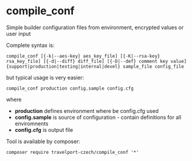 # compile_conf
Simple builder configuration files from environment, encrypted values or user input

Complete syntax is:

```
compile_conf [{-k|--aes-key} aes_key_file] [{-K|--rsa-key} rsa_key_file] [{-d|--diff} diff_file] [{-D|--def} comment key value] {support|production|testing|internal|devel} sample_file config_file
```

but typical usage is very easier:

```
compile_conf production config.sample config.cfg
```

where
- **production** defines environment where be config.cfg used
- **config.sample** is source of configuration - contain definitions for all enviromnents
- **config.cfg** is output file

Tool is available by composer:

```
composer require travelport-czech/compile_conf '*'
```
